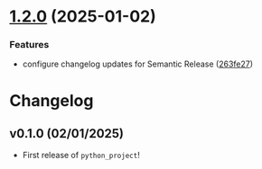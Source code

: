 # [1.2.0](https://github.com/maximelorenzo/Python-Project/compare/v1.1.1...v1.2.0) (2025-01-02)


### Features

* configure changelog updates for Semantic Release ([263fe27](https://github.com/maximelorenzo/Python-Project/commit/263fe270f28c7821f1832fb857f662cdeda78421))

# Changelog

<!--next-version-placeholder-->

## v0.1.0 (02/01/2025)

- First release of `python_project`!
